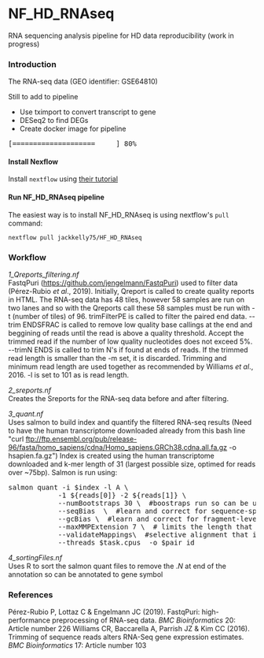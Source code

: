 # NF_HD_RNAseq
RNA sequencing analysis pipeline for HD data reproducibility (work in progress) 

### Introduction
The RNA-seq data (GEO identifier: GSE64810)

Still to add to pipeline
* Use tximport to convert transcript to gene
* DESeq2 to find DEGs
* Create docker image for pipeline

<pre>
[====================     ] 80%
</pre>

#### Install Nexflow
Install `nextflow` using [their tutorial](https://www.nextflow.io/docs/latest/getstarted.html)

#### Run NF_HD_RNAseq pipeline

The easiest way is to install NF_HD_RNAseq is using nextflow's `pull` command:

```
nextflow pull jackkelly75/HF_HD_RNAseq
```




### Workflow


*1_Qreports_filtering.nf*\
FastqPuri (https://github.com/jengelmann/FastqPuri) used to filter data (Pérez-Rubio *et al*., 2019). Initially, Qreport is called to create quality reports in HTML. The RNA-seq data has 48 tiles, however 58 samples are run on two lanes and so with the Qreports call these 58 samples must be run with -t (number of tiles) of 96. 
trimFilterPE is called to filter the paired end data. --trim ENDSFRAC is called to remove low quality base callings at the end and beggining of reads until the read is above a quality threshold. Accept the trimmed read if the number of low quality nucleotides does not exceed 5%. --trimN ENDS is called to trim N's if found at ends of reads. If the trimmed read length is smaller than the -m set, it is discarded. Trimming and minimum read length are used together as recommended by Williams *et al*., 2016. -l is set to 101 as is read length.



*2_sreports.nf*\
Creates the Sreports for the RNA-seq data before and after filtering.


*3_quant.nf*\
Uses salmon to build index and quantify the filtered RNA-seq results
(Need to have the human transcriptome downloaded already from this bash line "curl ftp://ftp.ensembl.org/pub/release-96/fasta/homo_sapiens/cdna/Homo_sapiens.GRCh38.cdna.all.fa.gz -o hsapien.fa.gz")
Index is created using the human transcriptome downloaded and k-mer length of 31 (largest possible size, optimed for reads over ~75bp). Salmon is run using:
<pre>
salmon quant -i $index -l A \
            -1 ${reads[0]} -2 ${reads[1]} \
            --numBootstraps 30 \  #boostraps run so can be used with Wasabi and Sleuth later if required
            --seqBias  \  #learn and correct for sequence-specific biases in the input data
            --gcBias \  #learn and correct for fragment-level GC biases in the input data. Does not impact on results if GC bias is not present, only marginally increases run time
            --maxMMPExtension 7 \  # limits the length that a mappable prefix of a fragment may be extended before another search along the fragment is started. Smaller values improve the sensitivity but increase run time.
            --validateMappings\  #selective alignment that is more sensitive
            --threads $task.cpus  -o $pair_id
</pre>

*4_sortingFiles.nf*\
Uses R to sort the salmon quant files to remove the .*N* at end of the annotation so can be annotated to gene symbol



### References

Pérez-Rubio P, Lottaz C & Engelmann JC (2019). FastqPuri: high-performance preprocessing of RNA-seq data. *BMC Bioinformatics* 20: Article number 226
Williams CR, Baccarella A, Parrish JZ & Kim CC (2016). Trimming of sequence reads alters RNA-Seq gene expression estimates. *BMC Bioinformatics* 17: Article number 103
